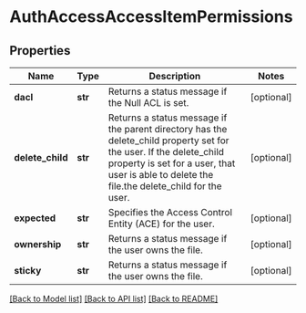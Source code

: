 # AuthAccessAccessItemPermissions

## Properties
Name | Type | Description | Notes
------------ | ------------- | ------------- | -------------
**dacl** | **str** | Returns a status message if the Null ACL is set. | [optional] 
**delete_child** | **str** | Returns a status message if the parent directory has the delete_child property set for the user. If the delete_child property is set for a user, that user is able to delete the file.the delete_child for the user. | [optional] 
**expected** | **str** | Specifies the Access Control Entity (ACE) for the user. | [optional] 
**ownership** | **str** | Returns a status message if the user owns the file. | [optional] 
**sticky** | **str** | Returns a status message if the user owns the file. | [optional] 

[[Back to Model list]](../README.md#documentation-for-models) [[Back to API list]](../README.md#documentation-for-api-endpoints) [[Back to README]](../README.md)



